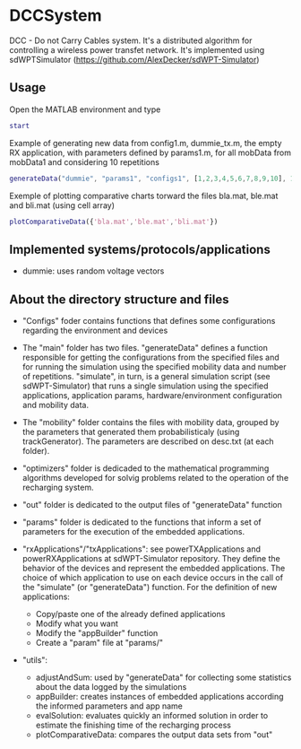 # DCCSystem
DCC - Do not Carry Cables system. It's a distributed algorithm for controlling a wireless power transfet network. It's implemented using sdWPTSimulator (https://github.com/AlexDecker/sdWPT-Simulator)

## Usage
Open the MATLAB environment and type 
```Matlab
start
```
Example of generating new data from config1.m, dummie\_tx.m, the empty RX application, with parameters defined by params1.m, for all mobData from mobData1 and considering 10 repetitions
```Matlab
generateData("dummie", "params1", "configs1", [1,2,3,4,5,6,7,8,9,10], 10)
```
Exemple of plotting comparative charts torward the files bla.mat, ble.mat and bli.mat (using cell array)
```Matlab
plotComparativeData({'bla.mat','ble.mat','bli.mat'})
```

## Implemented systems/protocols/applications
 * dummie: uses random voltage vectors

## About the directory structure and files

 * "Configs" foder contains functions that defines some configurations regarding the environment and devices

 * The "main" folder has two files. "generateData" defines a function responsible for getting the configurations from the specified files and for running the simulation using the specified mobility data and number of repetitions. "simulate", in turn, is a general simulation script (see sdWPT-Simulator) that runs a single simulation using the specified applications, application params, hardware/environment configuration and mobility data.

 * The "mobility" folder contains the files with mobility data, grouped by the parameters that generated them probabilisticaly (using trackGenerator). The parameters are described on desc.txt (at each folder).

 * "optimizers" folder is dedicaded to the mathematical programming algorithms developed for solvig problems related to the operation of the recharging system.

 * "out" folder is dedicated to the output files of "generateData" function

 * "params" folder is dedicated to the functions that inform a set of parameters for the execution of the embedded applications.

 * "rxApplications"/"txApplications": see powerTXApplications and powerRXApplications at sdWPT-Simulator repository. They define the behavior of the devices and represent the embedded applications. The choice of which application to use on each device occurs in the call of the "simulate" (or "generateData") function. For the definition of new applications: 
 	* Copy/paste one of the already defined applications
	* Modify what you want
	* Modify the "appBuilder" function
	* Create a "param" file at "params/"

 * "utils":
 	* adjustAndSum: used by "generateData" for collecting some statistics about the data logged by the simulations
	* appBuilder: creates instances of embedded applications according the informed parameters and app name
	* evalSolution: evaluates quickly an informed solution in order to estimate the finishing time of the recharging process
	* plotComparativeData: compares the output data sets from "out"
